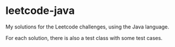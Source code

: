 # leetcode-java
My solutions for the Leetcode challenges, using the Java language.

For each solution, there is also a test class with some test cases.

